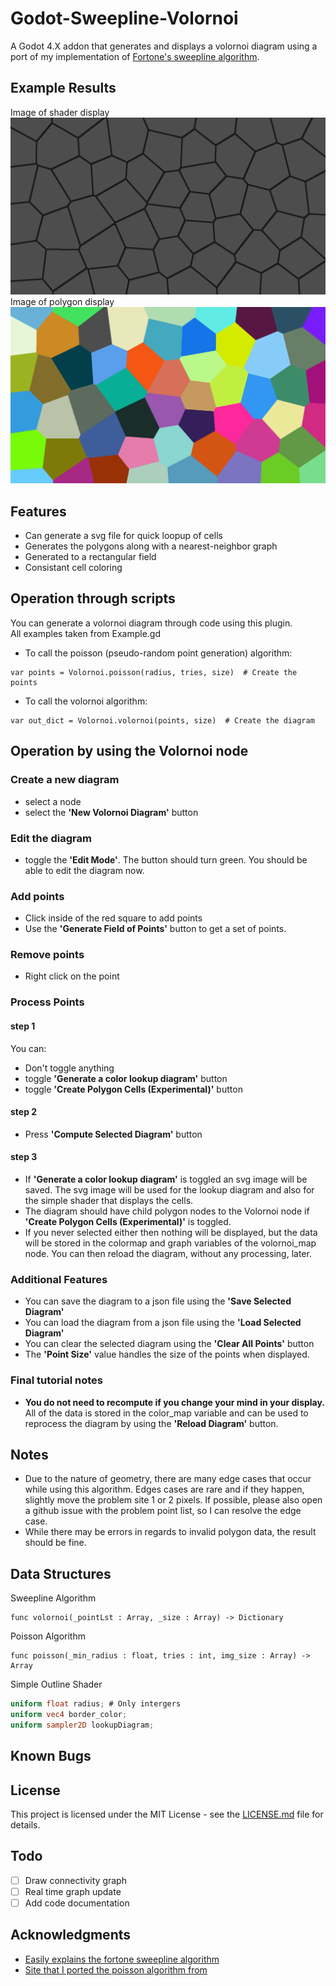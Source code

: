 # Godot-Sweepline-Volornoi

A Godot 4.X addon that generates and displays a volornoi diagram using a port of my implementation of [Fortone's sweepline algorithm](https://en.wikipedia.org/wiki/Fortune%27s_algorithm).

## Example Results
Image of shader display
![Image of shader display](https://github.com/Sinowa-Programming/Godot-Sweepline-Volornoi/blob/main/images/shader_display_example.png)
Image of polygon display
![Image of Polygon Display](https://github.com/Sinowa-Programming/Godot-Sweepline-Volornoi/blob/main/images/polygon_display_example.png)

## Features

* Can generate a svg file for quick loopup of cells
* Generates the polygons along with a nearest-neighbor graph
* Generated to a rectangular field
* Consistant cell coloring

## Operation through scripts
You can generate a volornoi diagram through code using this plugin.\
All examples taken from Example.gd
* To call the poisson (pseudo-random point generation) algorithm:
```GDScript
var points = Volornoi.poisson(radius, tries, size)	# Create the points
```
* To call the volornoi algorithm:
```GDScript
var out_dict = Volornoi.volornoi(points, size)	# Create the diagram
```


## Operation by using the Volornoi node

### Create a new diagram
* select a node
* select the **'New Volornoi Diagram'** button

### Edit the diagram
* toggle the **'Edit Mode'**. The button should turn green. You should be able to edit the diagram now.

### Add points
* Click inside of the red square to add points
* Use the **'Generate Field of Points'** button to get a set of points. 

### Remove points
* Right click on the point

### Process Points

#### step 1
You can:
* Don't toggle anything
* toggle **'Generate a color lookup diagram'** button
* toggle **'Create Polygon Cells (Experimental)'** button

#### step 2
* Press **'Compute Selected Diagram'** button

#### step 3
* If **'Generate a color lookup diagram'** is toggled an svg image will be saved. The svg image will be used for the lookup diagram and also for the simple shader that displays the cells.
* The diagram should have child polygon nodes to the Volornoi node if **'Create Polygon Cells (Experimental)'** is toggled.
* If you never selected either then nothing will be displayed, but the data will be stored in the colormap and graph variables of the volornoi_map node. You can then reload the diagram, without any processing, later.

### Additional Features
* You can save the diagram to a json file using the **'Save Selected Diagram'**
* You can load the diagram from a json file using the **'Load Selected Diagram'**
* You can clear the selected diagram using the **'Clear All Points'** button
* The **'Point Size'** value handles the size of the points when displayed.

### Final tutorial notes
* **You do not need to recompute if you change your mind in your display.** All of the data is stored in the color_map variable and can be used to reprocess the diagram by using the **'Reload Diagram'** button.

## Notes
* Due to the nature of geometry, there are many edge cases that occur while using this algorithm. Edges cases are rare and if they happen, slightly move the problem site 1 or 2 pixels. If possible, please also open a github issue with the problem point list, so I can resolve the edge case.
* While there may be errors in regards to invalid polygon data, the result should be fine.

## Data Structures
Sweepline Algorithm
```GDScript
func volornoi(_pointLst : Array, _size : Array) -> Dictionary
```
Poisson Algorithm
```GDScript
func poisson(_min_radius : float, tries : int, img_size : Array) -> Array
```
Simple Outline Shader
```GLSL
uniform float radius; # Only intergers
uniform vec4 border_color;
uniform sampler2D lookupDiagram;
```

## Known Bugs
## License

This project is licensed under the MIT License - see the [LICENSE.md](https://github.com/Sinowa-Programming/Godot-Sweepline-Volornoi/blob/main/LICENSE) file for details.

## Todo

* [ ] Draw connectivity graph
* [ ] Real time graph update
* [ ] Add code documentation

## Acknowledgments

* [Easily explains the fortone sweepline algorithm](https://blog.ivank.net/fortunes-algorithm-and-implementation.html)
* [Site that I ported the poisson algorithm from](https://sighack.com/post/poisson-disk-sampling-bridsons-algorithm)
